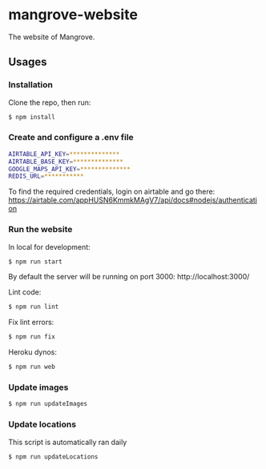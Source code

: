 # mangrove-website

The website of Mangrove.

## Usages

### Installation

Clone the repo, then run:
```bash
$ npm install
```

### Create and configure a .env file

```bash
AIRTABLE_API_KEY=**************
AIRTABLE_BASE_KEY=**************
GOOGLE_MAPS_API_KEY=**************
REDIS_URL=***********
```
To find the required credentials, login on airtable and go there: https://airtable.com/appHUSN6KmmkMAgV7/api/docs#nodejs/authentication

### Run the website

In local for development:
```bash
$ npm run start
```
By default the server will be running on port 3000: http://localhost:3000/

Lint code:
```bash
$ npm run lint
```

Fix lint errors:
```bash
$ npm run fix
```

Heroku dynos:
```bash
$ npm run web
```

### Update images

```bash
$ npm run updateImages
```

### Update locations
This script is automatically ran daily
```bash
$ npm run updateLocations
```
